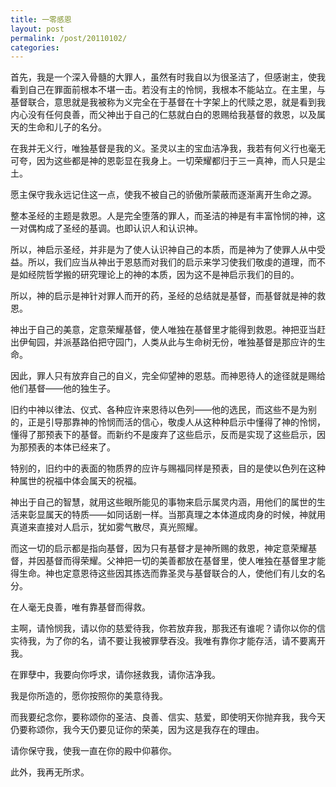 ```yaml
---
title: 一零感恩
layout: post
permalink: /post/20110102/
categories:
---
```


首先，我是一个深入骨髓的大罪人，虽然有时我自以为很圣洁了，但感谢主，使我看到自己在罪面前根本不堪一击。若没有主的怜悯，我根本不能站立。在主里，与基督联合，意思就是我被称为义完全在于基督在十字架上的代赎之恩，就是看到我内心没有任何良善，而父神出于自己的仁慈就白白的恩赐给我基督的救恩，以及属天的生命和儿子的名分。

在我并无义行，唯独基督是我的义。圣灵以主的宝血洁净我，我若有何义行也毫无可夸，因为这些都是神的恩彰显在我身上。一切荣耀都归于三一真神，而人只是尘土。

愿主保守我永远记住这一点，使我不被自己的骄傲所蒙蔽而逐渐离开生命之源。

整本圣经的主题是救恩。人是完全堕落的罪人，而圣洁的神是有丰富怜悯的神，这一对偶构成了圣经的基调。也即认识人和认识神。

所以，神启示圣经，并非是为了使人认识神自己的本质，而是神为了使罪人从中受益。所以，我们应当从神出于恩慈而对我们的启示来学习使我们敬虔的道理，而不是如经院哲学搬的研究理论上的神的本质，因为这不是神启示我们的目的。

所以，神的启示是神针对罪人而开的药，圣经的总结就是基督，而基督就是神的救恩。

神出于自己的美意，定意荣耀基督，使人唯独在基督里才能得到救恩。神把亚当赶出伊甸园，并派基路伯把守园门，人类从此与生命树无份，唯独基督是那应许的生命。

因此，罪人只有放弃自己的自义，完全仰望神的恩慈。而神恩待人的途径就是赐给他们基督——他的独生子。

旧约中神以律法、仪式、各种应许来恩待以色列——他的选民，而这些不是为别的，正是引导那靠神的怜悯而活的信心，敬虔人从这种种启示中懂得了神的怜悯，懂得了那预表下的基督。而新约不是废弃了这些启示，反而是实现了这些启示，因为那预表的本体已经来了。

特别的，旧约中的表面的物质界的应许与赐福同样是预表，目的是使以色列在这种种属世的祝福中体会属天的祝福。

神出于自己的智慧，就用这些眼所能见的事物来启示属灵内涵，用他们的属世的生活来彰显属天的特质——如同话剧一样。当那真理之本体道成肉身的时候，神就用真道来直接对人启示，犹如雾气散尽，真光照耀。

而这一切的启示都是指向基督，因为只有基督才是神所赐的救恩，神定意荣耀基督，并因基督而得荣耀。父神把一切的美善都放在基督里，使人唯独在基督里才能得生命。神也定意恩待这些因其拣选而靠圣灵与基督联合的人，使他们有儿女的名分。

在人毫无良善，唯有靠基督而得救。

主啊，请怜悯我，请以你的慈爱待我，你若放弃我，那我还有谁呢？请你以你的信实待我，为了你的名，请不要让我被罪孽吞没。我唯有靠你才能存活，请不要离开我。

在罪孽中，我要向你呼求，请你拯救我，请你洁净我。

我是你所造的，愿你按照你的美意待我。

而我要纪念你，要称颂你的圣洁、良善、信实、慈爱，即使明天你抛弃我，我今天仍要称颂你，我今天仍要见证你的荣美，因为这是我存在的理由。

请你保守我，使我一直在你的殿中仰慕你。

此外，我再无所求。
